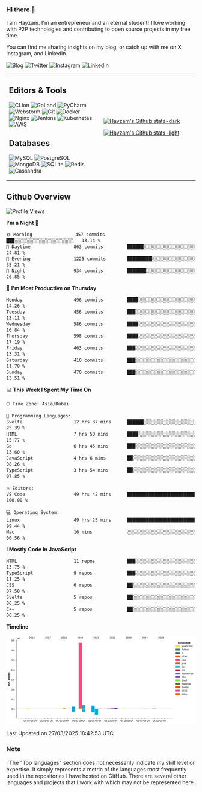 ### Hi there 👋

I am Hayzam. I'm an entrepreneur and an eternal student! I love working with P2P technologies and contributing to open source projects in my free time.

You can find me sharing insights on my blog, or catch up with me on X, Instagram, and LinkedIn.

[![Blog](https://img.shields.io/badge/Blog-%2312100E.svg?&style=for-the-badge&logo=medium&logoColor=white)](https://hayzam.com)
[![Twitter](https://img.shields.io/badge/Twitter-%231DA1F2.svg?&style=for-the-badge&logo=X&logoColor=white)](https://twitter.com/hayzam_js)
[![Instagram](https://img.shields.io/badge/Instagram-%23E4405F.svg?&style=for-the-badge&logo=instagram&logoColor=white)](https://instagram.com/hayzam.ts)
[![LinkedIn](https://img.shields.io/badge/LinkedIn-%230077B5.svg?&style=for-the-badge&logo=linkedin&logoColor=white)](https://www.linkedin.com/in/hayzam-s-2b9b95139/)

<table width="100%">
<tr>
<td width="50%">

## Editors & Tools

![CLion](https://img.shields.io/badge/-CLion-000000?style=flat&logo=CLion)
![GoLand](https://img.shields.io/badge/-GoLand-000000?style=flat&logo=Goland)
![PyCharm](https://img.shields.io/badge/-PyCharm-000000?style=flat&logo=PyCharm)
![Webstorm](https://img.shields.io/badge/-WebStorm-000000?style=flat&logo=WebStorm)
![Git](https://img.shields.io/badge/-Git-000000?style=flat&logo=git)
![Docker](https://img.shields.io/badge/-Docker-000000?style=flat&logo=docker)
![Nginx](https://img.shields.io/badge/-Nginx-000000?style=flat&logo=nginx)
![Jenkins](https://img.shields.io/badge/-Jenkins-000000?style=flat&logo=jenkins)
![Kubernetes](https://img.shields.io/badge/-Kubernetes-000000?style=flat&logo=kubernetes)
![AWS](https://img.shields.io/badge/-AWS-000000?style=flat&logo=amazon-aws)

## Databases

![MySQL](https://img.shields.io/badge/-MySQL-000000?style=flat&logo=mysql)
![PostgreSQL](https://img.shields.io/badge/-PostgreSQL-000000?style=flat&logo=postgresql)
![MongoDB](https://img.shields.io/badge/-MongoDB-000000?style=flat&logo=mongodb)
![SQLite](https://img.shields.io/badge/-SQLite-000000?style=flat&logo=sqlite)
![Redis](https://img.shields.io/badge/-Redis-000000?style=flat&logo=redis)
![Cassandra](https://img.shields.io/badge/-Cassandra-000000?style=flat&logo=apache-cassandra)
</div>

<td width="50%">
 
[![Hayzam's Github stats-dark](https://github-readme-stats.vercel.app/api?username=hayzamjs&show_icons=true&theme=dark#gh-dark-mode-only)](https://github.com/anuraghazra/github-readme-stats#gh-dark-mode-only)
 
[![Hayzam's Github stats-light](https://github-readme-stats.vercel.app/api?username=hayzamjs&show_icons=true&theme=default#gh-light-mode-only)](https://github.com/anuraghazra/github-readme-stats#gh-light-mode-only)

</td>
</tr>
</table>
 
## Github Overview


<!--START_SECTION:waka-->
![Profile Views](http://img.shields.io/badge/Profile%20Views-0-blue)

**I'm a Night 🦉** 

```text
🌞 Morning                457 commits         ███░░░░░░░░░░░░░░░░░░░░░░   13.14 % 
🌆 Daytime                863 commits         ██████░░░░░░░░░░░░░░░░░░░   24.81 % 
🌃 Evening                1225 commits        █████████░░░░░░░░░░░░░░░░   35.21 % 
🌙 Night                  934 commits         ███████░░░░░░░░░░░░░░░░░░   26.85 % 
```
📅 **I'm Most Productive on Thursday** 

```text
Monday                   496 commits         ████░░░░░░░░░░░░░░░░░░░░░   14.26 % 
Tuesday                  456 commits         ███░░░░░░░░░░░░░░░░░░░░░░   13.11 % 
Wednesday                586 commits         ████░░░░░░░░░░░░░░░░░░░░░   16.84 % 
Thursday                 598 commits         ████░░░░░░░░░░░░░░░░░░░░░   17.19 % 
Friday                   463 commits         ███░░░░░░░░░░░░░░░░░░░░░░   13.31 % 
Saturday                 410 commits         ███░░░░░░░░░░░░░░░░░░░░░░   11.78 % 
Sunday                   470 commits         ███░░░░░░░░░░░░░░░░░░░░░░   13.51 % 
```


📊 **This Week I Spent My Time On** 

```text
🕑︎ Time Zone: Asia/Dubai

💬 Programming Languages: 
Svelte                   12 hrs 37 mins      ██████░░░░░░░░░░░░░░░░░░░   25.39 % 
HTML                     7 hrs 50 mins       ████░░░░░░░░░░░░░░░░░░░░░   15.77 % 
Go                       6 hrs 45 mins       ███░░░░░░░░░░░░░░░░░░░░░░   13.60 % 
JavaScript               4 hrs 6 mins        ██░░░░░░░░░░░░░░░░░░░░░░░   08.26 % 
TypeScript               3 hrs 54 mins       ██░░░░░░░░░░░░░░░░░░░░░░░   07.85 % 

🔥 Editors: 
VS Code                  49 hrs 42 mins      █████████████████████████   100.00 % 

💻 Operating System: 
Linux                    49 hrs 25 mins      █████████████████████████   99.44 % 
Mac                      16 mins             ░░░░░░░░░░░░░░░░░░░░░░░░░   00.56 % 
```

**I Mostly Code in JavaScript** 

```text
HTML                     11 repos            ███░░░░░░░░░░░░░░░░░░░░░░   13.75 % 
TypeScript               9 repos             ███░░░░░░░░░░░░░░░░░░░░░░   11.25 % 
CSS                      6 repos             ██░░░░░░░░░░░░░░░░░░░░░░░   07.50 % 
Svelte                   5 repos             ██░░░░░░░░░░░░░░░░░░░░░░░   06.25 % 
C++                      5 repos             ██░░░░░░░░░░░░░░░░░░░░░░░   06.25 % 
```



**Timeline**

![Lines of Code chart](https://raw.githubusercontent.com/hayzamjs/hayzamjs/main/assets/bar_graph.png)


 Last Updated on 27/03/2025 18:42:53 UTC
<!--END_SECTION:waka-->


### Note 

:information_source: The "Top languages" section does not necessarily indicate my skill level or expertise. It simply represents a metric of the languages most frequently used in the repositories I have hosted on GitHub. There are several other languages and projects that I work with which may not be represented here. 

